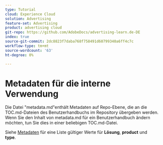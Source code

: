 ```yaml
---
type: Tutorial
cloud: Experience Cloud
solution: Advertising
feature-set: Advertising
product: advertising cloud
git-repo: https://github.com/AdobeDocs/advertising-learn.de-DE
index: true
source-git-commit: 2dc8823f7daba768f758491d60799340a6ff4c7c
workflow-type: tm+mt
source-wordcount: '63'
ht-degree: 0%

---
```



# Metadaten für die interne Verwendung

Die Datei &quot;metadata.md&quot;enthält Metadaten auf Repo-Ebene, die an die TOC.md-Dateien des Benutzerhandbuchs im Repository übergeben werden. Wenn Sie den Inhalt von metadata.md für ein Benutzerhandbuch ändern möchten, tun Sie dies in einer beliebigen TOC.md-Datei.

Siehe [Metadaten](https://experienceleague.adobe.com/docs/authoring-guide-exl/using/editing/user-guide-setup/metadata.html) für eine Liste gültiger Werte für **Lösung**, **product** und **type**.
